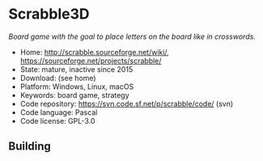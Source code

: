 # Scrabble3D

_Board game with the goal to place letters on the board like in crosswords._

- Home: http://scrabble.sourceforge.net/wiki/, https://sourceforge.net/projects/scrabble/
- State: mature, inactive since 2015 
- Download: (see home)
- Platform: Windows, Linux, macOS
- Keywords: board game, strategy
- Code repository: https://svn.code.sf.net/p/scrabble/code/ (svn)
- Code language: Pascal
- Code license: GPL-3.0

## Building

